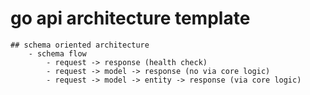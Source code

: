 # go api architecture template

    ## schema oriented architecture
        - schema flow
            - request -> response (health check)
            - request -> model -> response (no via core logic)
            - request -> model -> entity -> response (via core logic)
